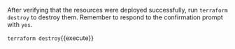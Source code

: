 After verifying that the resources were deployed successfully, run `terraform destroy` to destroy them. Remember to respond to the confirmation prompt with `yes`.

`terraform destroy`{{execute}}
